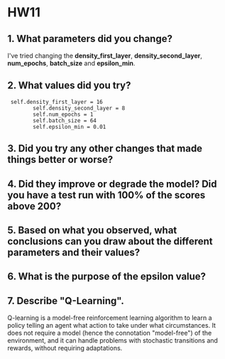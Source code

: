 # HW11

## 1. What parameters did you change?
I've tried changing the **density_first_layer**,  **density_second_layer**, **num_epochs**, **batch_size** and **epsilon_min**.
## 2. What values did you try?
```
 self.density_first_layer = 16
        self.density_second_layer = 8
        self.num_epochs = 1
        self.batch_size = 64
        self.epsilon_min = 0.01
```
## 3. Did you try any other changes that made things better or worse?
## 4. Did they improve or degrade the model? Did you have a test run with 100% of the scores above 200?
## 5. Based on what you observed, what conclusions can you draw about the different parameters and their values?
## 6. What is the purpose of the epsilon value?
## 7. Describe "Q-Learning".
Q-learning is a model-free reinforcement learning algorithm to learn a policy telling an agent what action to take under what circumstances. It does not require a model (hence the connotation "model-free") of the environment, and it can handle problems with stochastic transitions and rewards, without requiring adaptations.
